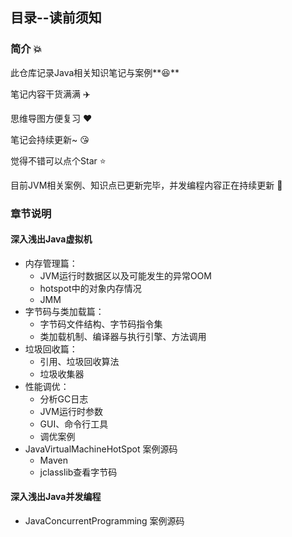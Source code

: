 ## 目录--读前须知

### 简介 :boom: 

此仓库记录Java相关知识笔记与案例**😆**  

笔记内容干货满满 :airplane:

思维导图方便复习 ❤️

笔记会持续更新~  :kissing_heart: 

觉得不错可以点个Star ⭐️ 

目前JVM相关案例、知识点已更新完毕，并发编程内容正在持续更新  :santa:



### 章节说明

#### 深入浅出Java虚拟机

- 内存管理篇：
  - JVM运行时数据区以及可能发生的异常OOM
  - hotspot中的对象内存情况
  - JMM
- 字节码与类加载篇：
  - 字节码文件结构、字节码指令集
  - 类加载机制、编译器与执行引擎、方法调用
- 垃圾回收篇：
  - 引用、垃圾回收算法
  - 垃圾收集器
- 性能调优：
  - 分析GC日志
  - JVM运行时参数
  - GUI、命令行工具
  - 调优案例
- JavaVirtualMachineHotSpot 案例源码
  - Maven 
  - jclasslib查看字节码



#### 深入浅出Java并发编程

- JavaConcurrentProgramming 案例源码

